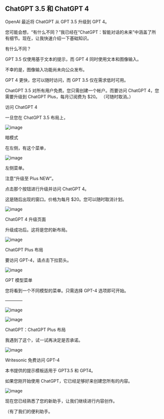 ## ChatGPT 3.5 和 ChatGPT 4

OpenAI 最近将 ChatGPT 从 GPT 3.5 升级到 GPT 4。

您可能会想，“有什么不同？”我已经在“ChatGPT：智能对话的未来”中涵盖了所有细节。现在，让我快速介绍一下基础知识。

有什么不同？

GPT 3.5 仅使用基于文本的提示，而 GPT 4 同时使用文本和图像输入。

不幸的是，图像输入功能尚未向公众发布。

GPT 4 更快，您可以随时访问，而 GPT 3.5 仅在需求低时可用。

ChatGPT 3.5 对所有用户免费。您只需创建一个帐户。而要访问 ChatGPT 4，您需要升级到 ChatGPT Plus，每月订阅费为 $20。 （可随时取消。）

访问 ChatGPT 4

一旦您在 ChatGPT 3.5 布局上，

![image](img/image-R5AZGHQC.png)

暗模式

在左侧，有这个菜单，

![image](img/image-U7RU7GQE.png)

左侧菜单。

注意“升级至 Plus NEW”。

点击那个按钮进行升级并访问 ChatGPT 4。

这是随后出现的窗口。价格为每月 $20。您可以随时取消计划。

![image](img/image-4G1B08BZ.png)

ChatGPT 4 升级页面

升级成功后。这将是您的新布局。

![image](img/image-1HS2PB0W.png)

ChatGPT Plus 布局

要访问 GPT-4，请点击下拉箭头。

![image](img/image-RS8UXUSO.png)

GPT 模型菜单

您将看到一个不同模型的菜单。只需选择 GPT-4 选项即可开始。

––––––––

![image](img/image-HP7O3SH6.png)

![image](img/image-EJYL4E4S.png)

ChatGPT：ChatGPT Plus 布局

我遇到了这个，试一试再决定是否承诺。

![image](img/image-IAB2W6VU.png)

Writesonic 免费访问 GPT-4

本书提供的提示模板适用于 GPT3.5 和 GPT4。

如果您刚开始使用 ChatGPT，它已经足够好来创建您所有的内容。

![image](img/image-8DFRKPLN.png)

现在您已经熟悉了您的新助手，让我们继续进行内容创作。

（有了我们的便利助手。
